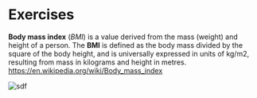 ﻿# Exercises
**Body mass index** (*BMI*) is a value derived from the mass (weight) and height of a person. The **BMI** is defined as the body mass divided by the square of the body height, and is universally expressed in units of kg/m2, resulting from mass in kilograms and height in metres.
https://en.wikipedia.org/wiki/Body_mass_index 

![sdf](fj.jpg)

[ref]: fj.jpg "Optional title"
